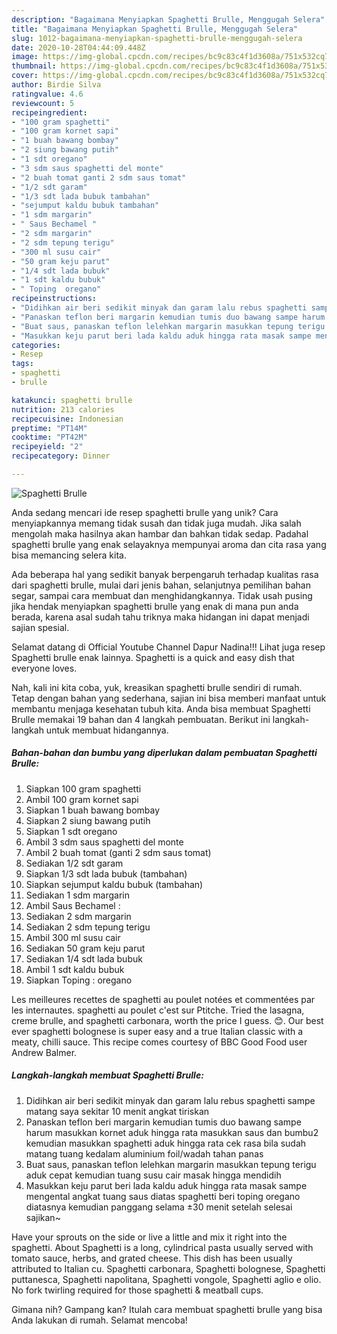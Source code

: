 ```yaml
---
description: "Bagaimana Menyiapkan Spaghetti Brulle, Menggugah Selera"
title: "Bagaimana Menyiapkan Spaghetti Brulle, Menggugah Selera"
slug: 1012-bagaimana-menyiapkan-spaghetti-brulle-menggugah-selera
date: 2020-10-28T04:44:09.448Z
image: https://img-global.cpcdn.com/recipes/bc9c83c4f1d3608a/751x532cq70/spaghetti-brulle-foto-resep-utama.jpg
thumbnail: https://img-global.cpcdn.com/recipes/bc9c83c4f1d3608a/751x532cq70/spaghetti-brulle-foto-resep-utama.jpg
cover: https://img-global.cpcdn.com/recipes/bc9c83c4f1d3608a/751x532cq70/spaghetti-brulle-foto-resep-utama.jpg
author: Birdie Silva
ratingvalue: 4.6
reviewcount: 5
recipeingredient:
- "100 gram spaghetti"
- "100 gram kornet sapi"
- "1 buah bawang bombay"
- "2 siung bawang putih"
- "1 sdt oregano"
- "3 sdm saus spaghetti del monte"
- "2 buah tomat ganti 2 sdm saus tomat"
- "1/2 sdt garam"
- "1/3 sdt lada bubuk tambahan"
- "sejumput kaldu bubuk tambahan"
- "1 sdm margarin"
- " Saus Bechamel "
- "2 sdm margarin"
- "2 sdm tepung terigu"
- "300 ml susu cair"
- "50 gram keju parut"
- "1/4 sdt lada bubuk"
- "1 sdt kaldu bubuk"
- " Toping  oregano"
recipeinstructions:
- "Didihkan air beri sedikit minyak dan garam lalu rebus spaghetti sampe matang saya sekitar 10 menit angkat tiriskan"
- "Panaskan teflon beri margarin kemudian tumis duo bawang sampe harum masukkan kornet aduk hingga rata masukkan saus dan bumbu2 kemudian masukkan spaghetti aduk hingga rata cek rasa bila sudah matang tuang kedalam aluminium foil/wadah tahan panas"
- "Buat saus, panaskan teflon lelehkan margarin masukkan tepung terigu aduk cepat kemudian tuang susu cair masak hingga mendidih"
- "Masukkan keju parut beri lada kaldu aduk hingga rata masak sampe mengental angkat tuang saus diatas spaghetti beri toping oregano diatasnya kemudian panggang selama ±30 menit setelah selesai sajikan~"
categories:
- Resep
tags:
- spaghetti
- brulle

katakunci: spaghetti brulle 
nutrition: 213 calories
recipecuisine: Indonesian
preptime: "PT14M"
cooktime: "PT42M"
recipeyield: "2"
recipecategory: Dinner

---
```



![Spaghetti Brulle](https://img-global.cpcdn.com/recipes/bc9c83c4f1d3608a/751x532cq70/spaghetti-brulle-foto-resep-utama.jpg)

Anda sedang mencari ide resep spaghetti brulle yang unik? Cara menyiapkannya memang tidak susah dan tidak juga mudah. Jika salah mengolah maka hasilnya akan hambar dan bahkan tidak sedap. Padahal spaghetti brulle yang enak selayaknya mempunyai aroma dan cita rasa yang bisa memancing selera kita.

Ada beberapa hal yang sedikit banyak berpengaruh terhadap kualitas rasa dari spaghetti brulle, mulai dari jenis bahan, selanjutnya pemilihan bahan segar, sampai cara membuat dan menghidangkannya. Tidak usah pusing jika hendak menyiapkan spaghetti brulle yang enak di mana pun anda berada, karena asal sudah tahu triknya maka hidangan ini dapat menjadi sajian spesial.

Selamat datang di Official Youtube Channel Dapur Nadina!!! Lihat juga resep Spaghetti brulle enak lainnya. Spaghetti is a quick and easy dish that everyone loves.


Nah, kali ini kita coba, yuk, kreasikan spaghetti brulle sendiri di rumah. Tetap dengan bahan yang sederhana, sajian ini bisa memberi manfaat untuk membantu menjaga kesehatan tubuh kita. Anda bisa membuat Spaghetti Brulle memakai 19 bahan dan 4 langkah pembuatan. Berikut ini langkah-langkah untuk membuat hidangannya.

<!--inarticleads1-->

##### Bahan-bahan dan bumbu yang diperlukan dalam pembuatan Spaghetti Brulle:

1. Siapkan 100 gram spaghetti
1. Ambil 100 gram kornet sapi
1. Siapkan 1 buah bawang bombay
1. Siapkan 2 siung bawang putih
1. Siapkan 1 sdt oregano
1. Ambil 3 sdm saus spaghetti del monte
1. Ambil 2 buah tomat (ganti 2 sdm saus tomat)
1. Sediakan 1/2 sdt garam
1. Siapkan 1/3 sdt lada bubuk (tambahan)
1. Siapkan sejumput kaldu bubuk (tambahan)
1. Sediakan 1 sdm margarin
1. Ambil  Saus Bechamel :
1. Sediakan 2 sdm margarin
1. Sediakan 2 sdm tepung terigu
1. Ambil 300 ml susu cair
1. Sediakan 50 gram keju parut
1. Sediakan 1/4 sdt lada bubuk
1. Ambil 1 sdt kaldu bubuk
1. Siapkan  Toping : oregano


Les meilleures recettes de spaghetti au poulet notées et commentées par les internautes. spaghetti au poulet c&#39;est sur Ptitche. Tried the lasagna, creme brulle, and spaghetti carbonara, worth the price I guess. 😊. Our best ever spaghetti bolognese is super easy and a true Italian classic with a meaty, chilli sauce. This recipe comes courtesy of BBC Good Food user Andrew Balmer. 

<!--inarticleads2-->

##### Langkah-langkah membuat Spaghetti Brulle:

1. Didihkan air beri sedikit minyak dan garam lalu rebus spaghetti sampe matang saya sekitar 10 menit angkat tiriskan
1. Panaskan teflon beri margarin kemudian tumis duo bawang sampe harum masukkan kornet aduk hingga rata masukkan saus dan bumbu2 kemudian masukkan spaghetti aduk hingga rata cek rasa bila sudah matang tuang kedalam aluminium foil/wadah tahan panas
1. Buat saus, panaskan teflon lelehkan margarin masukkan tepung terigu aduk cepat kemudian tuang susu cair masak hingga mendidih
1. Masukkan keju parut beri lada kaldu aduk hingga rata masak sampe mengental angkat tuang saus diatas spaghetti beri toping oregano diatasnya kemudian panggang selama ±30 menit setelah selesai sajikan~


Have your sprouts on the side or live a little and mix it right into the spaghetti. About Spaghetti is a long, cylindrical pasta usually served with tomato sauce, herbs, and grated cheese. This dish has been usually attributed to Italian cu. Spaghetti carbonara, Spaghetti bolognese, Spaghetti puttanesca, Spaghetti napolitana, Spaghetti vongole, Spaghetti aglio e olio. No fork twirling required for those spaghetti &amp; meatball cups. 

Gimana nih? Gampang kan? Itulah cara membuat spaghetti brulle yang bisa Anda lakukan di rumah. Selamat mencoba!
